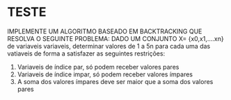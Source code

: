 # TESTE

IMPLEMENTE UM ALGORITMO BASEADO EM BACKTRACKING QUE RESOLVA O SEGUINTE PROBLEMA:
DADO UM CONJUNTO X= {x0,x1,....xn} de variaveis variaveis, determinar valores de 1 a 5n para cada uma das vatiaveis de forma a satisfazer as seguintes restrições:
1) Variaveis de índice par, só podem receber valores pares
2) Variaveis de índice impar, só podem receber valores ímpares
3) A soma dos valores ímpares deve ser maior que a soma dos valores pares
